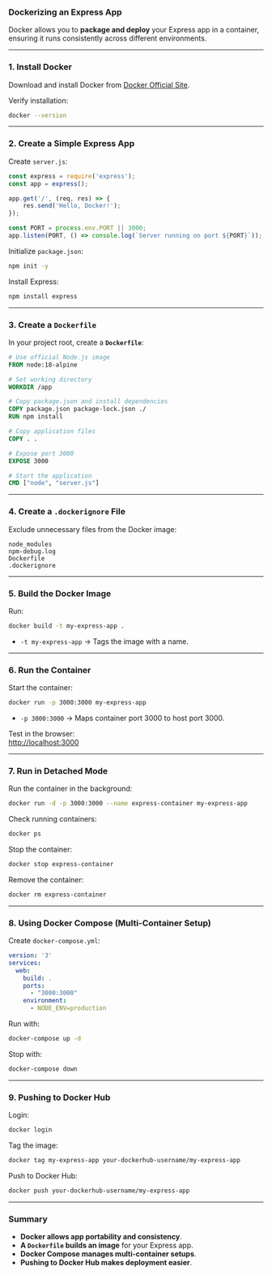 ### Dockerizing an Express App  

Docker allows you to **package and deploy** your Express app in a container, ensuring it runs consistently across different environments.

---

### 1. **Install Docker**  
Download and install Docker from [Docker Official Site](https://www.docker.com/get-started).  

Verify installation:
```sh
docker --version
```

---

### 2. **Create a Simple Express App**  
Create `server.js`:
```js
const express = require('express');
const app = express();

app.get('/', (req, res) => {
    res.send('Hello, Docker!');
});

const PORT = process.env.PORT || 3000;
app.listen(PORT, () => console.log(`Server running on port ${PORT}`));
```

Initialize `package.json`:
```sh
npm init -y
```

Install Express:
```sh
npm install express
```

---

### 3. **Create a `Dockerfile`**
In your project root, create a **`Dockerfile`**:
```Dockerfile
# Use official Node.js image
FROM node:18-alpine

# Set working directory
WORKDIR /app

# Copy package.json and install dependencies
COPY package.json package-lock.json ./
RUN npm install

# Copy application files
COPY . .

# Expose port 3000
EXPOSE 3000

# Start the application
CMD ["node", "server.js"]
```

---

### 4. **Create a `.dockerignore` File**
Exclude unnecessary files from the Docker image:  
```
node_modules
npm-debug.log
Dockerfile
.dockerignore
```

---

### 5. **Build the Docker Image**
Run:
```sh
docker build -t my-express-app .
```
- `-t my-express-app` → Tags the image with a name.

---

### 6. **Run the Container**
Start the container:
```sh
docker run -p 3000:3000 my-express-app
```
- `-p 3000:3000` → Maps container port 3000 to host port 3000.

Test in the browser:  
[http://localhost:3000](http://localhost:3000)

---

### 7. **Run in Detached Mode**
Run the container in the background:
```sh
docker run -d -p 3000:3000 --name express-container my-express-app
```
Check running containers:
```sh
docker ps
```
Stop the container:
```sh
docker stop express-container
```
Remove the container:
```sh
docker rm express-container
```

---

### 8. **Using Docker Compose (Multi-Container Setup)**
Create `docker-compose.yml`:
```yaml
version: '3'
services:
  web:
    build: .
    ports:
      - "3000:3000"
    environment:
      - NODE_ENV=production
```
Run with:
```sh
docker-compose up -d
```
Stop with:
```sh
docker-compose down
```

---

### 9. **Pushing to Docker Hub**
Login:
```sh
docker login
```
Tag the image:
```sh
docker tag my-express-app your-dockerhub-username/my-express-app
```
Push to Docker Hub:
```sh
docker push your-dockerhub-username/my-express-app
```

---

### Summary  
- **Docker allows app portability and consistency**.  
- **A `Dockerfile` builds an image** for your Express app.  
- **Docker Compose manages multi-container setups**.  
- **Pushing to Docker Hub makes deployment easier**.
